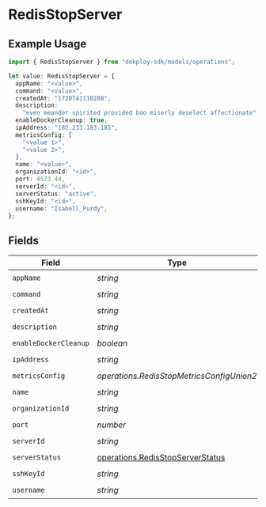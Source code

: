 # RedisStopServer

## Example Usage

```typescript
import { RedisStopServer } from "dokploy-sdk/models/operations";

let value: RedisStopServer = {
  appName: "<value>",
  command: "<value>",
  createdAt: "1720741110208",
  description:
    "even meander spirited provided boo miserly deselect affectionate",
  enableDockerCleanup: true,
  ipAddress: "182.233.183.185",
  metricsConfig: [
    "<value 1>",
    "<value 2>",
  ],
  name: "<value>",
  organizationId: "<id>",
  port: 4573.44,
  serverId: "<id>",
  serverStatus: "active",
  sshKeyId: "<id>",
  username: "Isabell_Purdy",
};
```

## Fields

| Field                                                                                | Type                                                                                 | Required                                                                             | Description                                                                          |
| ------------------------------------------------------------------------------------ | ------------------------------------------------------------------------------------ | ------------------------------------------------------------------------------------ | ------------------------------------------------------------------------------------ |
| `appName`                                                                            | *string*                                                                             | :heavy_check_mark:                                                                   | N/A                                                                                  |
| `command`                                                                            | *string*                                                                             | :heavy_check_mark:                                                                   | N/A                                                                                  |
| `createdAt`                                                                          | *string*                                                                             | :heavy_check_mark:                                                                   | N/A                                                                                  |
| `description`                                                                        | *string*                                                                             | :heavy_check_mark:                                                                   | N/A                                                                                  |
| `enableDockerCleanup`                                                                | *boolean*                                                                            | :heavy_check_mark:                                                                   | N/A                                                                                  |
| `ipAddress`                                                                          | *string*                                                                             | :heavy_check_mark:                                                                   | N/A                                                                                  |
| `metricsConfig`                                                                      | *operations.RedisStopMetricsConfigUnion2*                                            | :heavy_check_mark:                                                                   | N/A                                                                                  |
| `name`                                                                               | *string*                                                                             | :heavy_check_mark:                                                                   | N/A                                                                                  |
| `organizationId`                                                                     | *string*                                                                             | :heavy_check_mark:                                                                   | N/A                                                                                  |
| `port`                                                                               | *number*                                                                             | :heavy_check_mark:                                                                   | N/A                                                                                  |
| `serverId`                                                                           | *string*                                                                             | :heavy_check_mark:                                                                   | N/A                                                                                  |
| `serverStatus`                                                                       | [operations.RedisStopServerStatus](../../models/operations/redisstopserverstatus.md) | :heavy_check_mark:                                                                   | N/A                                                                                  |
| `sshKeyId`                                                                           | *string*                                                                             | :heavy_check_mark:                                                                   | N/A                                                                                  |
| `username`                                                                           | *string*                                                                             | :heavy_check_mark:                                                                   | N/A                                                                                  |